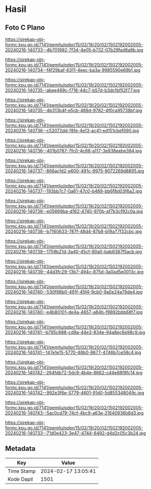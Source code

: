 # Hasil

## Foto C Plano

https://sirekap-obj-formc.kpu.go.id/7141/pemilu/pdpr/15/02/19/20/02/1502192002005-20240216-140733--4b701992-7f34-4e05-b732-07b29fad6a9b.jpg

https://sirekap-obj-formc.kpu.go.id/7141/pemilu/pdpr/15/02/19/20/02/1502192002005-20240216-140734--f4f29baf-6311-4eec-ba3a-9985590e69b1.jpg

https://sirekap-obj-formc.kpu.go.id/7141/pemilu/pdpr/15/02/19/20/02/1502192002005-20240216-140735--abee489c-f716-44c7-b57d-b3dcfbf52f77.jpg

https://sirekap-obj-formc.kpu.go.id/7141/pemilu/pdpr/15/02/19/20/02/1502192002005-20240216-140735--4b313b4f-e5cb-489d-9782-4f0ca95738bf.jpg

https://sirekap-obj-formc.kpu.go.id/7141/pemilu/pdpr/15/02/19/20/02/1502192002005-20240216-140736--c52072dd-f8fe-4e13-ac41-ed151cbef090.jpg

https://sirekap-obj-formc.kpu.go.id/7141/pemilu/pdpr/15/02/19/20/02/1502192002005-20240216-140736--401b0787-7fc0-4c66-a117-3e938eebe384.jpg

https://sirekap-obj-formc.kpu.go.id/7141/pemilu/pdpr/15/02/19/20/02/1502192002005-20240216-140737--866acfd2-e600-491c-9975-9072269d8895.jpg

https://sirekap-obj-formc.kpu.go.id/7141/pemilu/pdpr/15/02/19/20/02/1502192002005-20240216-140737--193bb7c7-0a61-47c0-b489-bb6f8d03f6a2.jpg

https://sirekap-obj-formc.kpu.go.id/7141/pemilu/pdpr/15/02/19/20/02/1502192002005-20240216-140738--e05669ba-d162-4740-970b-af7b3cf92c0a.jpg

https://sirekap-obj-formc.kpu.go.id/7141/pemilu/pdpr/15/02/19/20/02/1502192002005-20240216-140738--b7160633-787f-48d4-87b8-b19a77f32cbc.jpg

https://sirekap-obj-formc.kpu.go.id/7141/pemilu/pdpr/15/02/19/20/02/1502192002005-20240216-140739--1759b21d-3a40-45cf-90a0-bab6387f5acb.jpg

https://sirekap-obj-formc.kpu.go.id/7141/pemilu/pdpr/15/02/19/20/02/1502192002005-20240216-140739--44d3fc29-13b7-494c-875d-3a0ad5e0013c.jpg

https://sirekap-obj-formc.kpu.go.id/7141/pemilu/pdpr/15/02/19/20/02/1502192002005-20240216-140740--530f98b0-491f-45f4-9cb0-9a0e24a79de4.jpg

https://sirekap-obj-formc.kpu.go.id/7141/pemilu/pdpr/15/02/19/20/02/1502192002005-20240216-140740--e4b80101-de4a-4657-a84b-f9892bbb68f7.jpg

https://sirekap-obj-formc.kpu.go.id/7141/pemilu/pdpr/15/02/19/20/02/1502192002005-20240216-140741--b795c688-cd9a-44e3-834e-94a8ec6e98c9.jpg

https://sirekap-obj-formc.kpu.go.id/7141/pemilu/pdpr/15/02/19/20/02/1502192002005-20240216-140741--147e1e15-5770-48b0-8677-4746b7ce58c4.jpg

https://sirekap-obj-formc.kpu.go.id/7141/pemilu/pdpr/15/02/19/20/02/1502192002005-20240216-140742--264fdb72-5dc9-4b4e-8662-c44e88f8fc14.jpg

https://sirekap-obj-formc.kpu.go.id/7141/pemilu/pdpr/15/02/19/20/02/1502192002005-20240216-140742--992e3f6e-5779-4601-91d0-5d855348049c.jpg

https://sirekap-obj-formc.kpu.go.id/7141/pemilu/pdpr/15/02/19/20/02/1502192002005-20240216-140743--5ac0cd79-74cf-4bc9-a63e-21640936b8d3.jpg

https://sirekap-obj-formc.kpu.go.id/7141/pemilu/pdpr/15/02/19/20/02/1502192002005-20240216-140733--71d0e423-3e47-4744-8492-d4d2c05c3b24.jpg


## Metadata

| Key        | Value               |
| ---------- | ------------------- |
| Time Stamp | 2024-02-17 13:05:41 |
| Kode Dapil | 1501                |



